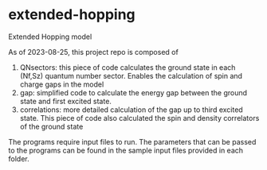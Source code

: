 # extended-hopping
Extended Hopping model

As of 2023-08-25, this project repo is composed of
1. QNsectors: this piece of code calculates the ground state in each (Nf,Sz) quantum number sector. Enables the calculation of spin and charge gaps in the model
2. gap: simplified code to calculate the energy gap between the ground state and first excited state.
3. correlations: more detailed calculation of the gap up to third excited state. This piece of code also calculated the spin and density correlators of the ground state

The programs require input files to run. The parameters that can be passed to the programs can be found in the sample input files provided in each folder.
